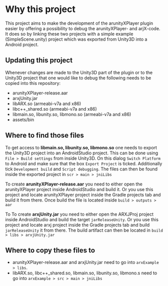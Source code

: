 # Why this project
This project aims to make the development of the arunityXPlayer plugin easier by offering a possibility to debug the arunityXPlayer- and arjX-code.
It does so by linking these two projects with a simple example (SimpleScene.unity) project which was exported from Unity3D into a Android project.

## Updating this project
Whenever changes are made to the Unity3D part of the plugin or to the Unity3D project that one would like to debug the following needs to be copied into this repository:

- arunityXPlayer-release.aar
- arxjUnity.jar
- libARX.so (armeabi-v7a and x86)
- libc++_shared.so (armeabi-v7a and x86)
- libmain.so, libunity.so, libmono.so (armeabi-v7a and x86)
- assets/bin

## Where to find those files
To get access to **libmain.so, libunity.so, libmono.so** one needs to export the Unity3D project into an
AndroidStudio project. This can be done using `File > Build settings` from inside Unity3D. On this dialog
`Switch Platform` to Android and make sure that the box `Export Project` is ticked. Additionally tick
`Development build` and `Script debugging`. The files can then be found inside the exported project in
`scr > main > jniLibs`

To create **arunityXPlayer-release.aar** you need to either open the arunityXPlayer project inside AndroidStudio
and build it. Or you use this project and locate arunityXPlayer project inside the Gradle projects tab
and build it from there. Once build the file is located inside `build > outputs > aar`

To To create **arxjUnity.jar** you need to either open the ARXJProj project inside AndroidStudio and
build the target `jarReleaseUnity`. Or you use this project and locate arxj project inside the Gradle
projects tab and build `jarReleaseUnity` it from there. The build artifact can then be located in `build > libs > arxjUnity.jar`

## Where to copy these files to
- arunityXPlayer-release.aar and arxjUnity.jar need to go into `arxExample > libs`.
- libARX.so, libc++_shared.so, libmain.so, libunity.so, libmono.s need to go into `arxExample > src > main > jniLibs`

